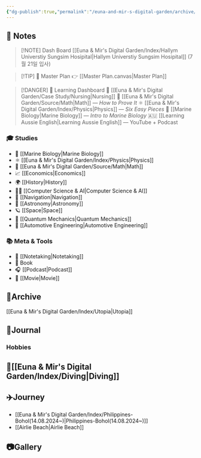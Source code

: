 ```yaml
---
{"dg-publish":true,"permalink":"/euna-and-mir-s-digital-garden/archive/","tags":["digitalgarden","gardenEntry"]}
---
```


## 🧠 Notes
>[!NOTE] Dash Board
> [[Euna & Mir's Digital Garden/Index/Hallym Universtiy Sungsim Hosipital\|Hallym Universtiy Sungsim Hosipital]] (7월 21일 입사) 


> [!TIP] 🧭 Master Plan
> 👉 [[Master Plan.canvas|Master Plan]]

> [!DANGER] 🧪 Learning Dashboard
> 💉 [[Euna & Mir's Digital Garden/Case Study/Nursing\|Nursing]]
> 📘 [[Euna & Mir's Digital Garden/Source/Math\|Math]] — *How to Prove It*
⚛️ [[Euna & Mir's Digital Garden/Index/Physics\|Physics]] — *Six Easy Pieces*
🌊 [[Marine Biology\|Marine Biology]] — *Intro to Marine Biology*
🇦🇺 [[Learning Aussie English\|Learning Aussie English]] — YouTube + Podcast 

### 🎓 Studies
- 🌊 [[Marine Biology\|Marine Biology]]
- ⚛️ [[Euna & Mir's Digital Garden/Index/Physics\|Physics]]
- 📘 [[Euna & Mir's Digital Garden/Source/Math\|Math]]
- 📈 [[Economics\|Economics]]
- 🌍 [[History\|History]]
- 👨‍💻 [[Computer Science & AI\|Computer Science & AI]]
- 🧭 [[Navigation\|Navigation]]
- 🌌 [[Astronomy\|Astronomy]]
- 🪐 [[Space\|Space]]
- 🔬 [[Quantum Mechanics\|Quantum Mechanics]]
- 🚗 [[Automotive Engineering\|Automotive Engineering]]

### 📚 Meta & Tools
- 📑 [[Notetaking\|Notetaking]]
- 📕 Book 
- 🎧 [[Podcast\|Podcast]]
- 🎥 [[Movie\|Movie]]

## 💾Archive
[[Euna & Mir's Digital Garden/Index/Utopia\|Utopia]]

## 📒Journal 

### Hobbies
## 🐠[[Euna & Mir's Digital Garden/Index/Diving\|Diving]] 
## ✈️Journey 
- [[Euna & Mir's Digital Garden/Index/Philippines-Bohol(14.08.2024~)\|Philippines-Bohol(14.08.2024~)]]
- [[Airlie Beach\|Airlie Beach]]
## 📷Gallery 


